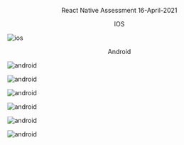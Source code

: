 <div style="text-align:center">
<p>React Native Assessment 16-April-2021</p>
</div>

<p  style="text-align:center">IOS</p>

![ios](./Screenshots/ios/ios.gif)

<p  style="text-align:center;margin:10;">Android</p>

![android](./Screenshots/android/signup.png)

![android](./Screenshots/android/login.png)

![android](./Screenshots/android/note.png)

![android](./Screenshots/android/note_dark.png)

![android](./Screenshots/android/add_note.png)

![android](./Screenshots/android/add_notedark.png)
